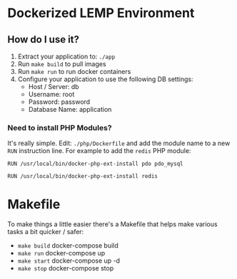 # Dockerized LEMP Environment

## How do I use it?
1. Extract your application to: `./app`
2. Run `make build` to pull images
3. Run `make run` to run docker containers
3. Configure your application to use the following DB settings:
    * Host / Server: db
    * Username: root
    * Password: password
    * Database Name: application

### Need to install PHP Modules?
It's really simple. Edit: `./php/Dockerfile` and add the module name to a new
`RUN` instruction line. For example to add the `redis` PHP module:
```
RUN /usr/local/bin/docker-php-ext-install pdo pdo_mysql

RUN /usr/local/bin/docker-php-ext-install redis
```

# Makefile
To make things a little easier there's a Makefile that helps make various tasks a
bit quicker / safer:

* `make build` docker-compose build
* `make run` docker-compose up
* `make start` docker-compose up -d
* `make stop` docker-compose stop
